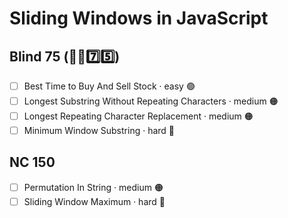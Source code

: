 # Sliding Windows in JavaScript

## Blind 75 (🧑‍🦯7️⃣5️⃣)
- [ ] Best Time to Buy And Sell Stock · easy 🟢
- [ ] Longest Substring Without Repeating Characters · medium 🟠
- [ ] Longest Repeating Character Replacement · medium 🟠
- [ ] Minimum Window Substring · hard 🔴

## NC 150
- [ ] Permutation In String · medium 🟠
- [ ] Sliding Window Maximum · hard 🔴
